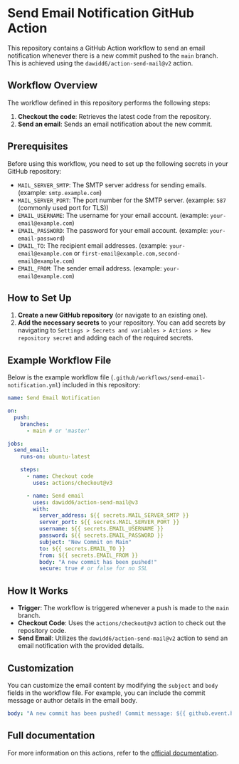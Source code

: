 # Send Email Notification GitHub Action

This repository contains a GitHub Action workflow to send an email notification whenever there is a new commit pushed to the `main` branch. This is achieved using the `dawidd6/action-send-mail@v2` action.

## Workflow Overview

The workflow defined in this repository performs the following steps:

1. **Checkout the code**: Retrieves the latest code from the repository.
2. **Send an email**: Sends an email notification about the new commit.

## Prerequisites

Before using this workflow, you need to set up the following secrets in your GitHub repository:

- `MAIL_SERVER_SMTP`: The SMTP server address for sending emails. (example: `smtp.example.com`)
- `MAIL_SERVER_PORT`: The port number for the SMTP server. (example: `587` (commonly used port for TLS))
- `EMAIL_USERNAME`: The username for your email account. (example: `your-email@example.com`)
- `EMAIL_PASSWORD`: The password for your email account. (example: `your-email-password`)
- `EMAIL_TO`: The recipient email addresses. (example: `your-email@example.com` or `first-email@example.com,second-email@example.com`)
- `EMAIL_FROM`: The sender email address. (example: `your-email@example.com`)

## How to Set Up

1. **Create a new GitHub repository** (or navigate to an existing one).
2. **Add the necessary secrets** to your repository. You can add secrets by navigating to `Settings > Secrets and variables > Actions > New repository secret` and adding each of the required secrets.

## Example Workflow File

Below is the example workflow file (`.github/workflows/send-email-notification.yml`) included in this repository:

```yaml
name: Send Email Notification

on:
  push:
    branches:
      - main # or 'master'

jobs:
  send_email:
    runs-on: ubuntu-latest

    steps:
      - name: Checkout code
        uses: actions/checkout@v3

      - name: Send email
        uses: dawidd6/action-send-mail@v3
        with:
          server_address: ${{ secrets.MAIL_SERVER_SMTP }}
          server_port: ${{ secrets.MAIL_SERVER_PORT }}
          username: ${{ secrets.EMAIL_USERNAME }}
          password: ${{ secrets.EMAIL_PASSWORD }}
          subject: "New Commit on Main"
          to: ${{ secrets.EMAIL_TO }}
          from: ${{ secrets.EMAIL_FROM }}
          body: "A new commit has been pushed!"
          secure: true # or false for no SSL
```

## How It Works

- **Trigger**: The workflow is triggered whenever a push is made to the `main` branch.
- **Checkout Code**: Uses the `actions/checkout@v3` action to check out the repository code.
- **Send Email**: Utilizes the `dawidd6/action-send-mail@v2` action to send an email notification with the provided details.

## Customization

You can customize the email content by modifying the `subject` and `body` fields in the workflow file. For example, you can include the commit message or author details in the email body.

```yaml
body: "A new commit has been pushed! Commit message: ${{ github.event.head_commit.message }}"
```

## Full documentation

For more information on this actions, refer to the [official documentation](https://github.com/dawidd6/action-send-mail).
